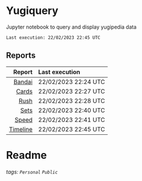 # Yugiquery
Jupyter notebook to query and display yugipedia data

    Last execution: 22/02/2023 22:45 UTC

## Reports

|                    Report | Last execution       |
| -------------------------:|:-------------------- |
| [Bandai](Bandai.html) | 22/02/2023 22:24 UTC |
| [Cards](Cards.html) | 22/02/2023 22:27 UTC |
| [Rush](Rush.html) | 22/02/2023 22:28 UTC |
| [Sets](Sets.html) | 22/02/2023 22:40 UTC |
| [Speed](Speed.html) | 22/02/2023 22:41 UTC |
| [Timeline](Timeline.html) | 22/02/2023 22:45 UTC |

# Readme

###### tags: `Personal` `Public`
